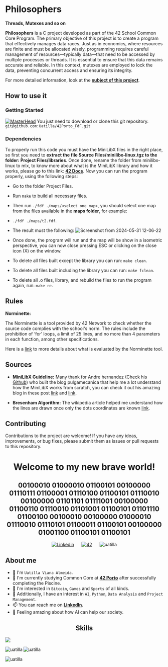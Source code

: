 # Philosophers
**Threads, Mutexes and so on** 

**Philosophers** is a C project developed as part of the 42 School Common Core Program. The primary objective of this project is to create a program that effectively manages data races. Just as in economics, where resources are finite and must be allocated wisely, programming requires careful management of resources—typically data—that need to be accessed by multiple processes or threads. It is essential to ensure that this data remains accurate and reliable. In this context, mutexes are employed to lock the data, preventing concurrent access and ensuring its integrity.

For more detailed information, look at the [**subject of this project**](https://cdn.intra.42.fr/pdf/pdf/138384/en.subject.pdf).

## How to use it

### Getting Started
[![MasterHead](https://github.com/Uatilla/42Porto_FdF/assets/112968804/63113d40-0bba-4d57-90c2-1c9babd6d0c4)](https://www.linkedin.com/in/uatilla/)
You just need to download or clone this git repository.
`git@github.com:Uatilla/42Porto_FdF.git`

### Dependencies

To properly run this code you must have the MiniLibX files in the right place, so first you need to **extract the file Source Files/minilibx-linux.tgz to the folder: Project Files/libraries**.
Once done, rename the folder from minilibx-linux to mlx, to know more about what is the MiniLibX library and how it works, please go to this link:  [**42 Docs**](https://harm-smits.github.io/42docs/libs/minilibx/introduction.html
).
Now you can run the program properly, using the following steps:
* Go to the folder Project Files.
* Run `make` to build all necessary files.
* Then run `./fdf ./maps/<select one map>`, you should select one map from the files available in the **maps folder**, for example:
* `./fdf ./maps/t2.fdf`.
* The result must the following:
  ![Screenshot from 2024-05-31 12-06-22](https://github.com/Uatilla/42Porto_FdF/assets/112968804/10a36a73-08db-45fb-b9ee-218f312a641a)

* Once done, the program will run and the map will be show in a isometric perspective, you can now close pressing ESC or clicking on the close icon (X) on the window.
* To delete all files built except the library you can run: `make clean`.
* To delete all files built including the library you can run: `make fclean`.
* To delete all .o files, library, and rebuild the files to run the program again, run: `make re`.


## Rules

**Norminette:**

The Norminette is a tool provided by 42 Network to check whether the source code complies with the school's norm. The rules include the prohibition of ‘for’ loops, a limit of 25 lines, and no more than 4 parameters in each function, among other specifications.

Here is a [link](https://42.nauman.cc/2023/06/01/getting-started-norminette/) to more details about what is evaluated by the Norminette tool.

## Sources

* **MiniLibX Guideline:** Many thank for Andre hernandez (Check his [Github](https://github.com/pulgamecanica)) who built the blog pulgamecanica that help me a lot understand how the MiniLibX works from scratch, you can check it out his amazing blog in these post [link](https://pulgamecanica.herokuapp.com/posts/mlx-starter-pack) and [link](https://pulgamecanica.herokuapp.com/posts/minilibx-tutorial).

* **Bresenham Algorithm:** The wikipedia article helped me understand how the lines are drawn once only the dots coordinates are known [link](https://en.wikipedia.org/wiki/Bresenham%27s_line_algorithm). 














## Contributing

Contributions to the project are welcome! If you have any ideas, improvements, or bug fixes, please submit them as issues or pull requests to this repository.

<div align="center">
  <h1><b>Welcome to my new brave world!</b></h1> 
  <h2><b>00100010 01000010 01100101 00100000 01110111 01100001 01110100 01100101 01110010 00100000 01101101 01111001 00100000 01100110 01110010 01101001 01100101 01101110 01100100 00100010 00100000 01000010 01110010 01110101 01100011 01100101 00100000 01001100 01100101 01100101</b></h2>
</div>

<!---
SMALL ICONS
--->
<div style="text-align: center;">
  <a href='https://www.linkedin.com/in/uatilla' target="_blank" style="display: inline-block; margin: 0 10px;">
    <img alt='Linkedin' src='https://img.shields.io/badge/LinkedIn-100000?style=flat&logo=Linkedin&logoColor=white&labelColor=0A66C2&color=0A66C2'/>
  </a>
  <a href='https://profile.intra.42.fr/users/uviana-a' target="_blank" style="display: inline-block; margin: 0 10px;">
    <img alt='42' src='https://img.shields.io/badge/Porto-100000?style=flat&logo=42&logoColor=white&labelColor=000000&color=000000'/>
  </a>
  <img src="https://komarev.com/ghpvc/?username=uatilla&label=Profile%20views&color=0e75b6&style=flat" alt="uatilla" style="display: inline-block; margin: 0 10px;" />
</div>


## About me

- 👋 I'm `Uatilla Viana Almeida`.
- 🌱 I'm currently studying Common Core at [**42 Porto**](https://www.42porto.com) after successfully completing the Piscine.
- 👀 I'm interested in `Bitcoin`, `Games` and `Sports` of all kinds.
- 🚀 Additionally, I have an interest in `AI`, `Python`, `Data Analysis` and `Project Management`.
- 📫 You can reach me on [**LinkedIn**](https://www.linkedin.com/in/uatilla/).
- 🤔 Feeling amazing about how AI can help our society.

<div align="center">

## Skills
<p align="left">
  <a href="https://skillicons.dev">
    <img src="https://skillicons.dev/icons?i=c,python,git,github,bash,linux,vim,vscode,sketchup,sql" />
  </a>
</p>

<p><img align="left" src="https://github-readme-stats.vercel.app/api/top-langs?username=uatilla&show_icons=true&locale=en&layout=compact" alt="uatilla" /></p>

<p>&nbsp;<img align="left" src="https://github-readme-stats.vercel.app/api?username=uatilla&show_icons=true&locale=en" alt="uatilla" /></p>

<p><img align="left" src="https://github-readme-streak-stats.herokuapp.com/?user=uatilla&" alt="uatilla" /></p>
